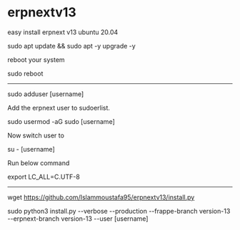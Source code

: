 # erpnextv13

easy install erpnext v13 ubuntu 20.04

sudo apt update && sudo apt -y upgrade -y

reboot your system

sudo reboot



----------

sudo adduser [username]

Add the erpnext user to sudoerlist.

sudo usermod -aG sudo [username]

Now switch user to

su - [username]

Run below command

export LC_ALL=C.UTF-8

----------

wget https://github.com/Islammoustafa95/erpnextv13/install.py

sudo python3 install.py --verbose --production --frappe-branch version-13 --erpnext-branch version-13 --user [username]



